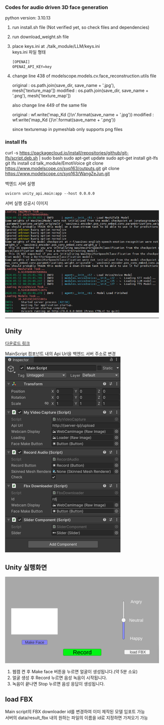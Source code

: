 ### Codes for audio driven 3D face generation

python version: 3.10.13

1. run install.sh file (Not verified yet, so check files and dependencies)
2. run download_weight.sh file
3. place keys.ini at ./talk_module/LLM/keys.ini  
    keys.ini 파일 형태  
    ```
    [OPENAI]  
    OPENAI_API_KEY=key
    ```
4. change line 438 of modelscope.models.cv.face_reconstruction.utils file

    original : os.path.join(save_dir, save_name + '.jpg'), mesh['texture_map']) 
    modified : os.path.join(save_dir, save_name + '.png'), mesh['texture_map'])

    also change line 449 of the same file 

    original : wf.write('map_Kd {}\n'.format(save_name + '.jpg'))
    modified : wf.write('map_Kd {}\n'.format(save_name + '.png'))

    since texturemap in pymeshlab only supports png files

### install lfs
curl -s https://packagecloud.io/install/repositories/github/git-lfs/script.deb.sh | sudo bash
sudo apt-get update
sudo apt-get install git-lfs
git lfs install
cd talk_module/EmotiVoice
git clone https://www.modelscope.cn/syq163/outputs.git
git clone https://www.modelscope.cn/syq163/WangZeJun.git

백엔드 서버 실행
```
uvicorn unity_api.main:app --host 0.0.0.0
```
서버 실행 성공시 이미지

![image1](images/image3.png)

  
  


---
## Unity
[다운로드 링크](https://drive.google.com/drive/folders/1bHYvi35AIMqvKqNAQv7O-TCWzR_NzCPS?usp=sharing)

MainScript 컴포넌트 내의 Api Url을 백엔드 서버 주소로 변경
![image1](images/image2.png)


## Unity 실행화면
![image4](images/image4.png)
1. 웹캠 켠 후 Make face 버튼을 누르면 얼굴이 생성됩니다.(약 5분 소요)  
2. 얼굴 생성 후 Record 누르면 음성 녹음이 시작됩니다.  
3. 녹음이 끝나면 Stop 누르면 음성 응답이 생성됩니다.  

## load FBX
Main script의 FBX downloader id를 변경하여 이미 제작된 모델 임포트 가능  
서버의 data/result_fbx 내의 원하는 파일의 이름을 id로 지정하면 가져오기 가능